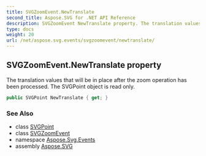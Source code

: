 ```yaml
---
title: SVGZoomEvent.NewTranslate
second_title: Aspose.SVG for .NET API Reference
description: SVGZoomEvent NewTranslate property. The translation values that will be in place after the zoom operation has been processed. The SVGPoint object is read only
type: docs
weight: 20
url: /net/aspose.svg.events/svgzoomevent/newtranslate/
---
```

## SVGZoomEvent.NewTranslate property

The translation values that will be in place after the zoom operation has been processed. The SVGPoint object is read only.

```csharp
public SVGPoint NewTranslate { get; }
```

### See Also

* class [SVGPoint](../../../aspose.svg.datatypes/svgpoint/)
* class [SVGZoomEvent](../)
* namespace [Aspose.Svg.Events](../../../aspose.svg.events/)
* assembly [Aspose.SVG](../../../)
